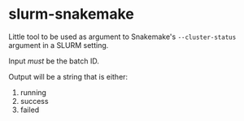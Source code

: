 slurm-snakemake
===============

Little tool to be used as argument to Snakemake's `--cluster-status` 
argument in a SLURM setting.

Input _must_ be the batch ID.

Output will be a string that is either:

1. running
2. success
3. failed

  


